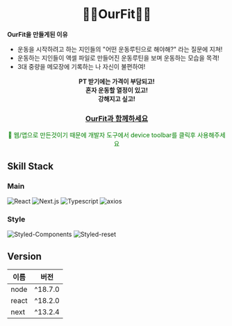 <div align="center">
    <h1>🏋️‍♀️OurFit🏋️‍♀️</h1>

<div align="left">
<strong>OurFit을 만들게된 이유</strong>
<ul>
<li>운동을 시작하려고 하는 지인들의 "어떤 운동루틴으로 해야해?" 라는 질문에 지쳐!</li>
<li>운동하는 지인들이 액셀 파일로 만들어진 운동루틴을 보며 운동하는 모습을 목격!</li>
<li>3대 중량을 메모장에 기록하는 나 자신이 불편하여!</li>
</ul>
</div>

<strong>PT 받기에는 가격이 부담되고!</strong>
</br>
<strong>혼자 운동할 열정이 있고!</strong>
</br>
<strong>강해지고 싶고!</strong>

<h3 style="color: yellowgreen"><a href="https://develop.d2rl7twtxp6qfs.amplifyapp.com/">OurFit과 함께하세요</a></h3>

<span style="color: green">🚨 웹/앱으로 만든것이기 때문에 개발자 도구에서 device toolbar를 클릭후 사용해주세요</span>

</div>

<h2>Skill Stack</h2>

<h3>Main</h3>

![React](https://img.shields.io/badge/React-61DAFB?style=for-the-badge&logo=react&logoColor=white)
![Next.js](https://img.shields.io/badge/Next.js-black?style=for-the-badge&logo=Next.js&logoColor=white)
![Typescript](https://img.shields.io/badge/Typescript-3178C6?style=for-the-badge&logo=typescript&logoColor=white)
![axios](https://img.shields.io/badge/axios-5A29E4?style=for-the-badge&logo=axios&logoColor=white)

<h3>Style</h3>

![Styled-Components](https://img.shields.io/badge/styled--components-DB7093?style=for-the-badge&logo=styledcomponents&logoColor=white)
![Styled-reset](https://img.shields.io/badge/styled--reset-DB7093?style=for-the-badge&logo=styledreset&logoColor=white)

<h2>Version</h2>

| 이름  | 버전    |
| ----- | ------- |
| node  | ^18.7.0 |
| react | ^18.2.0 |
| next  | ^13.2.4 |
